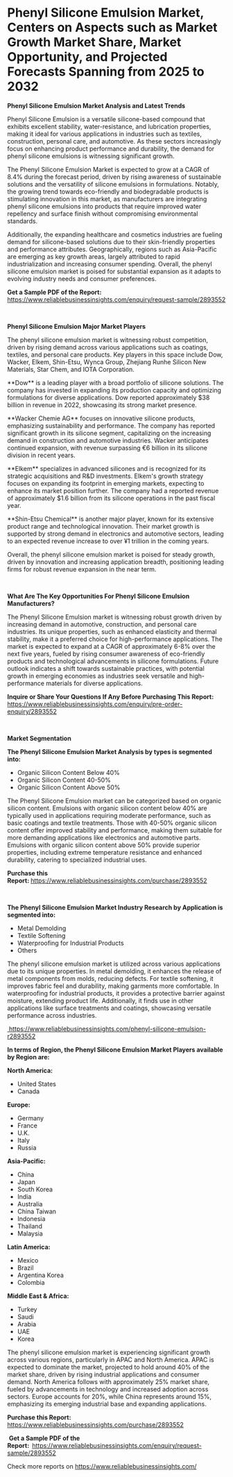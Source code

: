 <p><h1>Phenyl Silicone Emulsion Market, Centers on Aspects such as Market Growth Market Share, Market Opportunity, and Projected Forecasts Spanning from 2025 to 2032</h1></p><p><strong>Phenyl Silicone Emulsion Market Analysis and Latest Trends</strong></p>
<p><p>Phenyl Silicone Emulsion is a versatile silicone-based compound that exhibits excellent stability, water-resistance, and lubrication properties, making it ideal for various applications in industries such as textiles, construction, personal care, and automotive. As these sectors increasingly focus on enhancing product performance and durability, the demand for phenyl silicone emulsions is witnessing significant growth. </p><p>The Phenyl Silicone Emulsion Market is expected to grow at a CAGR of 8.4% during the forecast period, driven by rising awareness of sustainable solutions and the versatility of silicone emulsions in formulations. Notably, the growing trend towards eco-friendly and biodegradable products is stimulating innovation in this market, as manufacturers are integrating phenyl silicone emulsions into products that require improved water repellency and surface finish without compromising environmental standards.</p><p>Additionally, the expanding healthcare and cosmetics industries are fueling demand for silicone-based solutions due to their skin-friendly properties and performance attributes. Geographically, regions such as Asia-Pacific are emerging as key growth areas, largely attributed to rapid industrialization and increasing consumer spending. Overall, the phenyl silicone emulsion market is poised for substantial expansion as it adapts to evolving industry needs and consumer preferences.</p></p>
<p><strong>Get a Sample PDF of the Report:&nbsp;</strong> <a href="https://www.reliablebusinessinsights.com/enquiry/request-sample/2893552?utm_campaign=3043&utm_medium=2&utm_source=Github&utm_content=ia&utm_term=15032025&utm_id=phenyl-silicone-emulsion">https://www.reliablebusinessinsights.com/enquiry/request-sample/2893552</a></p>
<p>&nbsp;</p>
<p><strong>Phenyl Silicone Emulsion Major Market Players</strong></p>
<p><p>The phenyl silicone emulsion market is witnessing robust competition, driven by rising demand across various applications such as coatings, textiles, and personal care products. Key players in this space include Dow, Wacker, Elkem, Shin-Etsu, Wynca Group, Zhejiang Runhe Silicon New Materials, Star Chem, and IOTA Corporation.</p><p>**Dow** is a leading player with a broad portfolio of silicone solutions. The company has invested in expanding its production capacity and optimizing formulations for diverse applications. Dow reported approximately $38 billion in revenue in 2022, showcasing its strong market presence.</p><p>**Wacker Chemie AG** focuses on innovative silicone products, emphasizing sustainability and performance. The company has reported significant growth in its silicone segment, capitalizing on the increasing demand in construction and automotive industries. Wacker anticipates continued expansion, with revenue surpassing €6 billion in its silicone division in recent years.</p><p>**Elkem** specializes in advanced silicones and is recognized for its strategic acquisitions and R&D investments. Elkem's growth strategy focuses on expanding its footprint in emerging markets, expecting to enhance its market position further. The company had a reported revenue of approximately $1.6 billion from its silicone operations in the past fiscal year.</p><p>**Shin-Etsu Chemical** is another major player, known for its extensive product range and technological innovation. Their market growth is supported by strong demand in electronics and automotive sectors, leading to an expected revenue increase to over ¥1 trillion in the coming years.</p><p>Overall, the phenyl silicone emulsion market is poised for steady growth, driven by innovation and increasing application breadth, positioning leading firms for robust revenue expansion in the near term.</p></p>
<p>&nbsp;</p>
<p><strong>What Are The Key Opportunities For Phenyl Silicone Emulsion Manufacturers?</strong></p>
<p><p>The Phenyl Silicone Emulsion market is witnessing robust growth driven by increasing demand in automotive, construction, and personal care industries. Its unique properties, such as enhanced elasticity and thermal stability, make it a preferred choice for high-performance applications. The market is expected to expand at a CAGR of approximately 6-8% over the next five years, fueled by rising consumer awareness of eco-friendly products and technological advancements in silicone formulations. Future outlook indicates a shift towards sustainable practices, with potential growth in emerging economies as industries seek versatile and high-performance materials for diverse applications.</p></p>
<p><strong>Inquire or Share Your Questions If Any Before Purchasing This Report:</strong> <a href="https://www.reliablebusinessinsights.com/enquiry/pre-order-enquiry/2893552?utm_campaign=3043&utm_medium=2&utm_source=Github&utm_content=ia&utm_term=15032025&utm_id=phenyl-silicone-emulsion">https://www.reliablebusinessinsights.com/enquiry/pre-order-enquiry/2893552</a></p>
<p>&nbsp;</p>
<p><strong>Market Segmentation</strong></p>
<p><strong>The Phenyl Silicone Emulsion Market Analysis by types is segmented into:</strong></p>
<p><ul><li> Organic Silicon Content Below 40%</li><li>Organic Silicon Content 40-50%</li><li>Organic Silicon Content Above 50% </li></ul></p>
<p><p>The Phenyl Silicone Emulsion market can be categorized based on organic silicon content. Emulsions with organic silicon content below 40% are typically used in applications requiring moderate performance, such as basic coatings and textile treatments. Those with 40-50% organic silicon content offer improved stability and performance, making them suitable for more demanding applications like electronics and automotive parts. Emulsions with organic silicon content above 50% provide superior properties, including extreme temperature resistance and enhanced durability, catering to specialized industrial uses.</p></p>
<p><strong>Purchase this Report:&nbsp;</strong><a href="https://www.reliablebusinessinsights.com/purchase/2893552?utm_campaign=3043&utm_medium=2&utm_source=Github&utm_content=ia&utm_term=15032025&utm_id=phenyl-silicone-emulsion">https://www.reliablebusinessinsights.com/purchase/2893552</a></p>
<p>&nbsp;</p>
<p><strong>The Phenyl Silicone Emulsion Market Industry Research by Application is segmented into:</strong></p>
<p><ul><li> Metal Demolding</li><li>Textile Softening</li><li>Waterproofing for Industrial Products</li><li>Others </li></ul></p>
<p><p>The phenyl silicone emulsion market is utilized across various applications due to its unique properties. In metal demolding, it enhances the release of metal components from molds, reducing defects. For textile softening, it improves fabric feel and durability, making garments more comfortable. In waterproofing for industrial products, it provides a protective barrier against moisture, extending product life. Additionally, it finds use in other applications like surface treatments and coatings, showcasing versatile performance across industries.</p></p>
<p><a href="https://www.reliablebusinessinsights.com/phenyl-silicone-emulsion-r2893552?utm_campaign=3043&utm_medium=2&utm_source=Github&utm_content=ia&utm_term=15032025&utm_id=phenyl-silicone-emulsion">&nbsp;https://www.reliablebusinessinsights.com/phenyl-silicone-emulsion-r2893552</a></p>
<p><strong>In terms of Region, the Phenyl Silicone Emulsion Market Players available by Region are:</strong></p>
<p>
    <p> <strong> North America: </strong>
        <ul>
            <li>United States</li>
            <li>Canada</li>
        </ul>
        </p> 
    <p> <strong> Europe: </strong>
        <ul>
            <li>Germany</li>
            <li>France</li>
            <li>U.K.</li>
            <li>Italy</li>
            <li>Russia</li>
        </ul>
        </p> 
    <p> <strong> Asia-Pacific: </strong>
        <ul>
            <li>China</li>
            <li>Japan</li>
            <li>South Korea</li>
            <li>India</li>
            <li>Australia</li>
            <li>China Taiwan</li>
            <li>Indonesia</li>
            <li>Thailand</li>
            <li>Malaysia</li>
        </ul>
        </p> 
    <p> <strong> Latin America: </strong>
        <ul>
            <li>Mexico</li>
            <li>Brazil</li>
            <li>Argentina Korea</li>
            <li>Colombia</li>
        </ul>
        </p> 
    <p> <strong> Middle East & Africa: </strong>
        <ul>
            <li>Turkey</li>
            <li>Saudi</li>
            <li>Arabia</li>
            <li>UAE</li>
            <li>Korea</li>
        </ul>
    </p>
    </p>
<p><p>The phenyl silicone emulsion market is experiencing significant growth across various regions, particularly in APAC and North America. APAC is expected to dominate the market, projected to hold around 40% of the market share, driven by rising industrial applications and consumer demand. North America follows with approximately 25% market share, fueled by advancements in technology and increased adoption across sectors. Europe accounts for 20%, while China represents around 15%, emphasizing its emerging industrial base and expanding applications.</p></p>
<p><strong>Purchase this Report: </strong><a href="https://www.reliablebusinessinsights.com/purchase/2893552?utm_campaign=3043&utm_medium=2&utm_source=Github&utm_content=ia&utm_term=15032025&utm_id=phenyl-silicone-emulsion">https://www.reliablebusinessinsights.com/purchase/2893552</a></p>
<p>&nbsp;<strong>Get a Sample PDF of the Report:&nbsp;&nbsp;</strong><a href="https://www.reliablebusinessinsights.com/enquiry/request-sample/2893552?utm_campaign=3043&utm_medium=2&utm_source=Github&utm_content=ia&utm_term=15032025&utm_id=phenyl-silicone-emulsion">https://www.reliablebusinessinsights.com/enquiry/request-sample/2893552</a></p>
<p><strong></strong></p>
<p>Check more reports on <a href="https://www.reliablebusinessinsights.com/?utm_campaign=3043&utm_medium=2&utm_source=Github&utm_content=ia&utm_term=15032025&utm_id=phenyl-silicone-emulsion">https://www.reliablebusinessinsights.com/</a></p>
